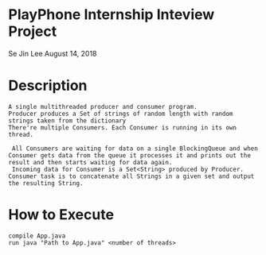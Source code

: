 
# PlayPhone Internship Inteview Project
Se Jin Lee  August 14, 2018

Description 
====
```
A single multithreaded producer and consumer program.
Producer produces a Set of strings of random length with random strings taken from the dictionary
There're multiple Consumers. Each Consumer is running in its own thread.
```
```
 All Consumers are waiting for data on a single BlockingQueue and when Consumer gets data from the queue it processes it and prints out the result and then starts waiting for data again.
 Incoming data for Consumer is a Set<String> produced by Producer. Consumer task is to concatenate all Strings in a given set and output the resulting String.
```
How to Execute
=====
```
compile App.java
run java "Path to App.java" <number of threads>
```

